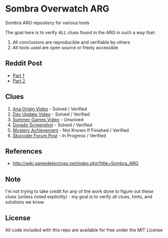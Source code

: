 Sombra Overwatch ARG
====================

Sombra ARG repository for various tools

The goal here is to verify ALL clues found in the ARG in such a way that:

1. All conclusions are reproducible and verifiable by others
2. All tools used are open source or freely accessible

Reddit Post
-----------

- [Part 1](https://www.reddit.com/r/Overwatch/comments/4xpdly/sombra_itt_i_explain_reproduce_and_verify_all/)
- [Part 2](https://www.reddit.com/r/Overwatch/comments/4zpbs2/sombra_itt_i_explain_reproduce_and_verify_all/)

Clues
-----

1. [Ana Origin Video](00-ana-origin-video) - Solved / Verified
2. [Dev Update Video](01-dev-update-video) - Solved / Verified
3. [Summer Games Video](02-summer-games-video) - Unsolved
4. [Dorado Screenshot](03-dorado-screenshot) - Solved / Verified
5. [Mystery Achievement](04-mystery-achievement) - Not Known If Finished / Verified
6. [Skycoder Forum Post](05-skycoder-forum-post) - In Progress / Verified

References
----------

- http://wiki.gamedetectives.net/index.php?title=Sombra_ARG

Note
----

I'm not trying to take credit for any of the work done to figure out these
clues (unless noted explicitly) - my goal is to verify all clues, hints, and solutions
we know.

License
-------

All code included with this repo are available for free under the MIT License

